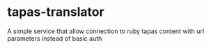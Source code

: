 # tapas-translator
A simple service that allow connection to ruby tapas content with url parameters instead of basic auth
